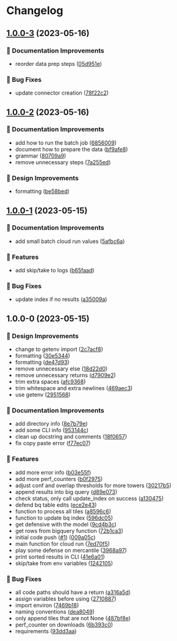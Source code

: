 # Changelog

## [1.0.0-3](https://github.com/agrc/dhhs-cooling-towers/compare/v1.0.0-2...v1.0.0-3) (2023-05-16)


### 📖 Documentation Improvements

* reorder data prep steps ([05d951e](https://github.com/agrc/dhhs-cooling-towers/commit/05d951e08c1d3f3de05bde065b151a70845a4abf))


### 🐛 Bug Fixes

* update connector creation ([78f22c2](https://github.com/agrc/dhhs-cooling-towers/commit/78f22c21316e8becb88679d96cd3bee20057cc83))

## [1.0.0-2](https://github.com/agrc/dhhs-cooling-towers/compare/v1.0.0-1...v1.0.0-2) (2023-05-16)


### 📖 Documentation Improvements

* add how to run the batch job ([6856009](https://github.com/agrc/dhhs-cooling-towers/commit/68560099e9b831a06a0998444307cfb7d4bb2d71))
* document how to prepare the data ([bf9afe8](https://github.com/agrc/dhhs-cooling-towers/commit/bf9afe88e9b39925557258667ce06c3ce9e62337))
* grammar ([80709a9](https://github.com/agrc/dhhs-cooling-towers/commit/80709a977a6ce97e77f83939daa8ddebbd47dff1))
* remove unnecessary steps ([7a255ed](https://github.com/agrc/dhhs-cooling-towers/commit/7a255edbd139d396ecf70a002a32dceca2ebcf4f))


### 🎨 Design Improvements

* formatting ([be58bed](https://github.com/agrc/dhhs-cooling-towers/commit/be58bed234ae9546b76340112083a0b38ed127f6))

## [1.0.0-1](https://github.com/agrc/dhhs-cooling-towers/compare/v1.0.0-0...v1.0.0-1) (2023-05-15)


### 📖 Documentation Improvements

* add small batch cloud run values ([5afbc6a](https://github.com/agrc/dhhs-cooling-towers/commit/5afbc6a6e960d2f47a3242f9a627459cd84c806f))


### 🚀 Features

* add skip/take to logs ([b65faad](https://github.com/agrc/dhhs-cooling-towers/commit/b65faad4e5f8e5b9e4109cf19abea3b597326206))


### 🐛 Bug Fixes

* update index if no results ([a35009a](https://github.com/agrc/dhhs-cooling-towers/commit/a35009a89569fde21d86527e40aa1ac4b7c3a5a4))

## 1.0.0-0 (2023-05-15)


### 🎨 Design Improvements

* change to getenv import ([2c7acf8](https://github.com/agrc/dhhs-cooling-towers/commit/2c7acf80ef19f11dc080f29415236db808a4dd0b))
* formatting ([30e5344](https://github.com/agrc/dhhs-cooling-towers/commit/30e53442f4f3e73bdb50b70ddc597d6cd40a33eb))
* formatting ([de47d93](https://github.com/agrc/dhhs-cooling-towers/commit/de47d93250b0533a961a23447726d07ee12e51a5))
* remove unnecessary else ([18d22d0](https://github.com/agrc/dhhs-cooling-towers/commit/18d22d096209206760b0ee559ba0f692540c0d10))
* remove unnecessary returns ([d7909e2](https://github.com/agrc/dhhs-cooling-towers/commit/d7909e246a083dcfd95cc0a4d856ef8bc3e9ed09))
* trim extra spaces ([afc9368](https://github.com/agrc/dhhs-cooling-towers/commit/afc9368d17ee16f1f8eaa4a2918d0d9969e19644))
* trim whitespace and extra newlines ([469aec3](https://github.com/agrc/dhhs-cooling-towers/commit/469aec3841a88ab58f40051025a463329a2062c5))
* use getenv ([2951568](https://github.com/agrc/dhhs-cooling-towers/commit/29515685722322d3f917fc499b0cc766b4680860))


### 📖 Documentation Improvements

* add directory info ([8e7b79e](https://github.com/agrc/dhhs-cooling-towers/commit/8e7b79e8c8f1787eec88735db7452f5bb94b6aee))
* add some CLI info ([953144c](https://github.com/agrc/dhhs-cooling-towers/commit/953144c8ddaef150d6307b88619e6a9d01cac8b8))
* clean up docstring and comments ([18f0657](https://github.com/agrc/dhhs-cooling-towers/commit/18f0657ad03a5ff55807d71d7fce7a5533933793))
* fix copy paste error ([f77ec07](https://github.com/agrc/dhhs-cooling-towers/commit/f77ec07fd58cd00ef2f06b43882ff18737a8e4c5))


### 🚀 Features

* add more error info ([b03e55f](https://github.com/agrc/dhhs-cooling-towers/commit/b03e55fae7763441d13806f21f2fe1eeb3fc8b41))
* add more perf_counters ([b0f2975](https://github.com/agrc/dhhs-cooling-towers/commit/b0f2975f755ce794edd0623425226eab313bd089))
* adjust conf and overlap thresholds for more towers ([30217b5](https://github.com/agrc/dhhs-cooling-towers/commit/30217b5b0262ce5a102181c636cedb769c592136))
* append results into big query ([d89e073](https://github.com/agrc/dhhs-cooling-towers/commit/d89e0733bac7c397a8cd9dccd15980eed38c1506))
* check status, only call update_index on success ([a130475](https://github.com/agrc/dhhs-cooling-towers/commit/a1304754eaa87807c9aa63b3388e6497d40d47b3))
* defend bq table edits ([ece2e43](https://github.com/agrc/dhhs-cooling-towers/commit/ece2e43fc1301b1227aa5c81dc64df4a40e7a8a2))
* function to process all tiles ([a8596c6](https://github.com/agrc/dhhs-cooling-towers/commit/a8596c648fa44d909a2c4c02d0abe91373ec8844))
* function to update bq index ([596dc05](https://github.com/agrc/dhhs-cooling-towers/commit/596dc051b9143531ea03fdbf10a267f7d19eec8f))
* get defensive with the model ([9cd4b3c](https://github.com/agrc/dhhs-cooling-towers/commit/9cd4b3ccd39b9edc71c855446648c6278b293701))
* get rows from bigquery function ([72b1ca3](https://github.com/agrc/dhhs-cooling-towers/commit/72b1ca3d451bf4ff8778da147af8f583585c6dda))
* initial code push ([#1](https://github.com/agrc/dhhs-cooling-towers/issues/1)) ([009a05c](https://github.com/agrc/dhhs-cooling-towers/commit/009a05ce7f3d071d2befa4b49613f49487c3b907))
* main function for cloud run ([7ed70f5](https://github.com/agrc/dhhs-cooling-towers/commit/7ed70f5948ac2141deb18f3544362bd39c46eb76))
* play some defense on mercantile ([3968a97](https://github.com/agrc/dhhs-cooling-towers/commit/3968a978330d2530b7e29b0433f03f9e01f46df7))
* print sorted results in CLI ([41e6a01](https://github.com/agrc/dhhs-cooling-towers/commit/41e6a01204c1d52cfa6653c45dd9d564f87cd0d8))
* skip/take from env variables ([1242105](https://github.com/agrc/dhhs-cooling-towers/commit/1242105836b85c04196f965d2731cafde841e9ad))


### 🐛 Bug Fixes

* all code paths should have a return ([a316a5d](https://github.com/agrc/dhhs-cooling-towers/commit/a316a5df53f5f789a95f773f47e797c936a21256))
* assign variables before using ([2710887](https://github.com/agrc/dhhs-cooling-towers/commit/2710887980297de3fceb364188c2faa8c5d6103b))
* import environ ([7469b18](https://github.com/agrc/dhhs-cooling-towers/commit/7469b1825dda979e08fce04b537b31ffbcb161b8))
* naming conventions ([dea8049](https://github.com/agrc/dhhs-cooling-towers/commit/dea8049e9f96501caae70bb733a0f2d74fcb437d))
* only append tiles that are not None ([487bf8e](https://github.com/agrc/dhhs-cooling-towers/commit/487bf8e58fd7c282bbe80e19108b0eee5fb2cd89))
* perf_counter on downloads ([6b393c0](https://github.com/agrc/dhhs-cooling-towers/commit/6b393c09348db8ff309164206fb007ecab729e2b))
* requirements ([93dd3aa](https://github.com/agrc/dhhs-cooling-towers/commit/93dd3aa863c30224d152bfc271d8883a77ddd555))
